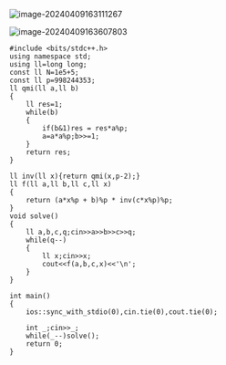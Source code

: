 ![image-20240409163111267](C:\Users\set\AppData\Roaming\Typora\typora-user-images\image-20240409163111267.png)

![image-20240409163607803](C:\Users\set\AppData\Roaming\Typora\typora-user-images\image-20240409163607803.png)

```
#include <bits/stdc++.h>
using namespace std;
using ll=long long;
const ll N=1e5+5;
const ll p=998244353;
ll qmi(ll a,ll b)
{
	ll res=1;
	while(b)
	{
		if(b&1)res = res*a%p;
		a=a*a%p;b>>=1;
	}
	return res;
}

ll inv(ll x){return qmi(x,p-2);}
ll f(ll a,ll b,ll c,ll x)
{
	return (a*x%p + b)%p * inv(c*x%p)%p;
}
void solve()
{
	ll a,b,c,q;cin>>a>>b>>c>>q;
	while(q--)
	{
		ll x;cin>>x;
		cout<<f(a,b,c,x)<<'\n';
	}
}

int main()
{
	ios::sync_with_stdio(0),cin.tie(0),cout.tie(0);
	
	int _;cin>>_;
	while(_--)solve();
	return 0;
}
```

